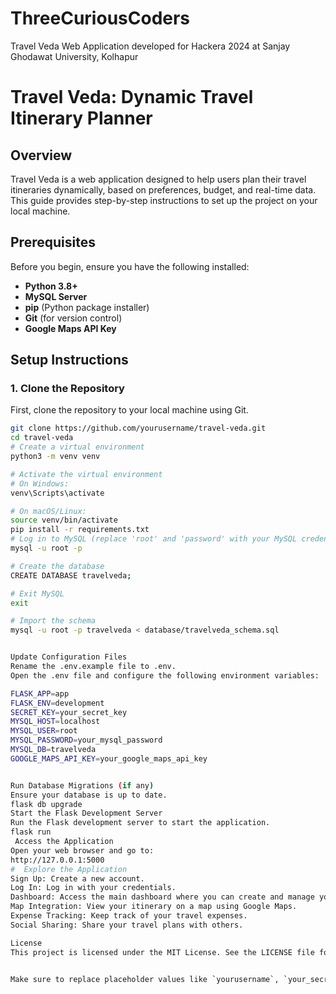 # ThreeCuriousCoders
Travel Veda Web Application developed for Hackera 2024 at Sanjay Ghodawat University, Kolhapur
# Travel Veda: Dynamic Travel Itinerary Planner

## Overview
Travel Veda is a web application designed to help users plan their travel itineraries dynamically, based on preferences, budget, and real-time data. This guide provides step-by-step instructions to set up the project on your local machine.

## Prerequisites
Before you begin, ensure you have the following installed:
- **Python 3.8+**
- **MySQL Server**
- **pip** (Python package installer)
- **Git** (for version control)
- **Google Maps API Key**

## Setup Instructions

### 1. Clone the Repository
First, clone the repository to your local machine using Git.

```bash
git clone https://github.com/yourusername/travel-veda.git
cd travel-veda
# Create a virtual environment
python3 -m venv venv

# Activate the virtual environment
# On Windows:
venv\Scripts\activate

# On macOS/Linux:
source venv/bin/activate
pip install -r requirements.txt
# Log in to MySQL (replace 'root' and 'password' with your MySQL credentials)
mysql -u root -p

# Create the database
CREATE DATABASE travelveda;

# Exit MySQL
exit

# Import the schema
mysql -u root -p travelveda < database/travelveda_schema.sql


Update Configuration Files
Rename the .env.example file to .env.
Open the .env file and configure the following environment variables:

FLASK_APP=app
FLASK_ENV=development
SECRET_KEY=your_secret_key
MYSQL_HOST=localhost
MYSQL_USER=root
MYSQL_PASSWORD=your_mysql_password
MYSQL_DB=travelveda
GOOGLE_MAPS_API_KEY=your_google_maps_api_key


Run Database Migrations (if any)
Ensure your database is up to date.
flask db upgrade
Start the Flask Development Server
Run the Flask development server to start the application.
flask run
 Access the Application
Open your web browser and go to:
http://127.0.0.1:5000
#  Explore the Application
Sign Up: Create a new account.
Log In: Log in with your credentials.
Dashboard: Access the main dashboard where you can create and manage your itineraries.
Map Integration: View your itinerary on a map using Google Maps.
Expense Tracking: Keep track of your travel expenses.
Social Sharing: Share your travel plans with others.

License
This project is licensed under the MIT License. See the LICENSE file for more details.


Make sure to replace placeholder values like `yourusername`, `your_secret_key`, `your_mysql_password`, and `your_google_maps_api_key` with the actual values used in your project. Once you've added this to your `README.md`, it will provide a clear and detailed setup guide for anyone wanting to run your Travel Itinerary Web App.
